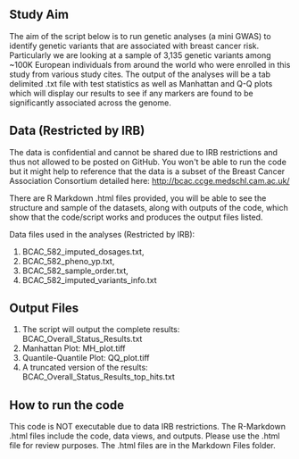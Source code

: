 ## Study Aim

The aim of the script below is to run genetic analyses (a mini GWAS) to identify genetic variants that are associated with breast cancer risk. Particularly we are looking at a sample of 3,135 genetic variants among ~100K European individuals from around the world who were enrolled in this study from various study cites. The output of the analyses will be a tab delimited .txt file with test statistics as well as Manhattan and Q-Q plots which will display our results to see if any markers are found to be significantly associated across the genome.

## Data (Restricted by IRB)

The data is confidential and cannot be shared due to IRB restrictions and thus not allowed to be posted on GitHub. You won't be able to run the code but it might help to reference that the data is a subset of the Breast Cancer Association Consortium detailed here: http://bcac.ccge.medschl.cam.ac.uk/

There are R Markdown .html files provided, you will be able to see the structure and sample of the datasets, along with outputs of the code, which show that the code/script works and produces the output files listed.

Data files used in the analyses (Restricted by IRB):

1) BCAC_582_imputed_dosages.txt,
2) BCAC_582_pheno_yp.txt,
3) BCAC_582_sample_order.txt,
4) BCAC_582_imputed_variants_info.txt

## Output Files

1) The script will output the complete results: BCAC_Overall_Status_Results.txt
2) Manhattan Plot: MH_plot.tiff
3) Quantile-Quantile Plot: QQ_plot.tiff
4) A truncated version of the results: BCAC_Overall_Status_Results_top_hits.txt

## How to run the code
This code is NOT executable due to data IRB restrictions. The R-Markdown .html files include the code, data views, and outputs. Please use the .html file for review purposes. The .html files are in the Markdown Files folder.




